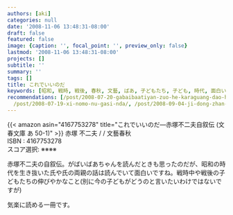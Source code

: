 ```yaml
---
authors: [aki]
categories: null
date: '2008-11-06 13:48:31-08:00'
draft: false
featured: false
image: {caption: '', focal_point: '', preview_only: false}
lastmod: '2008-11-06 13:48:31-08:00'
projects: []
subtitle: ''
summary: ''
tags: []
title: これでいいのだ
keywords: [昭和, 戦時, 戦後, 春秋, 文藝, ばあ, 子どもたち, 子ども, 時代, 面白い]
recommendations: [/post/2008-07-20-gabaibaatiyan-zuo-he-karaguang-dao-he-mezasejia-zi-yuan/,
  /post/2008-07-19-xi-nomo-nu-gasi-nda/, /post/2008-09-04-ji-dong-zhan-shi-gandamuthe-origin-16-17/]
---
```


{{< amazon asin="4167753278" title="これでいいのだ―赤塚不二夫自叙伝 (文春文庫 あ 50-1)" >}}
赤塚 不二夫 / / 文藝春秋  
ISBN : 4167753278  
スコア選択: ※※※※  
  
赤塚不二夫の自叙伝。がばいばあちゃんを読んだときも思ったのだが、昭和の時代を生き抜いた氏や氏の両親の話は読んでいて面白いですね。戦時中や戦後の子どもたちの伸びやかなこと(別に今の子どもがどうのと言いたいわけではないですが)  
  
気楽に読める一冊です。